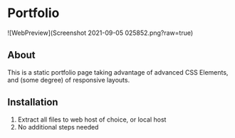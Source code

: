 # Portfolio

![WebPreview](Screenshot 2021-09-05 025852.png?raw=true)


## About
This is a static portfolio page taking advantage of advanced CSS Elements, and (some degree) of responsive layouts.

## Installation
1. Extract all files to web host of choice, or local host
2. No additional steps needed
